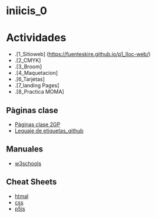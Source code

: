 # iniicis_0

# Actividades
* .[1_Sitioweb] (https://fuenteskire.github.io/p1_lloc-web/)
* .[2_CMYK]
* .[3_Broom]
* .[4_Maquetacion]
* .[6_Tarjetas]
* .[7_landing Pages]
* .[8_Practica MOMA]

## Pàginas clase
* [Pàginas clase 2GP](https://arquesm.github.io/2GP/)
* [Leguaje de etiquetas_github](https://github.com/adam-p/markdown-here/wiki/Markdown-Cheatsheet)

## Manuales
* [w3schools](https://www.w3schools.com/)

## Cheat Sheets
* [htmal](https://websitesetup.org/HTML5-cheat-sheet.pdf)
* [css](https://websitesetup.org/wp-content/uploads/2016/10/wsu-css-cheat-sheet.pdf)
* [p5js](https://github.com/bmoren/p5js-cheat-sheet)
